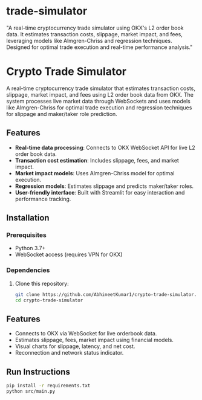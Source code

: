 # trade-simulator
"A real-time cryptocurrency trade simulator using OKX's L2 order book data. It estimates transaction costs, slippage, market impact, and fees, leveraging models like Almgren-Chriss and regression techniques. Designed for optimal trade execution and real-time performance analysis."
# Crypto Trade Simulator

A real-time cryptocurrency trade simulator that estimates transaction costs, slippage, market impact, and fees using L2 order book data from OKX. The system processes live market data through WebSockets and uses models like Almgren-Chriss for optimal trade execution and regression techniques for slippage and maker/taker role prediction.

## Features

- **Real-time data processing**: Connects to OKX WebSocket API for live L2 order book data.
- **Transaction cost estimation**: Includes slippage, fees, and market impact.
- **Market impact models**: Uses Almgren-Chriss model for optimal execution.
- **Regression models**: Estimates slippage and predicts maker/taker roles.
- **User-friendly interface**: Built with Streamlit for easy interaction and performance tracking.

## Installation

### Prerequisites

- Python 3.7+
- WebSocket access (requires VPN for OKX)

### Dependencies

1. Clone this repository:
   ```bash
   git clone https://github.com/AbhineetKumar1/crypto-trade-simulator.git
   cd crypto-trade-simulator

## Features
- Connects to OKX via WebSocket for live orderbook data.
- Estimates slippage, fees, market impact using financial models.
- Visual charts for slippage, latency, and net cost.
- Reconnection and network status indicator.

## Run Instructions
```bash
pip install -r requirements.txt
python src/main.py
```
